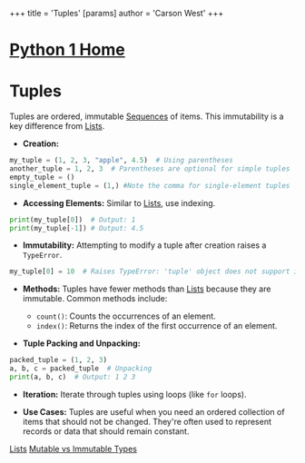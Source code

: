 +++
 title = 'Tuples'
[params]
	author = 'Carson West'
+++
# [Python 1 Home](./../python-1-home/)
# Tuples

Tuples are ordered, immutable [Sequences](./../sequences/) of items.  This immutability is a key difference from [Lists](./../lists/).

* **Creation:**
```python
my_tuple = (1, 2, 3, "apple", 4.5)  # Using parentheses
another_tuple = 1, 2, 3  # Parentheses are optional for simple tuples
empty_tuple = ()
single_element_tuple = (1,) #Note the comma for single-element tuples

```

* **Accessing Elements:** Similar to [Lists](./../lists/), use indexing.
```python
print(my_tuple[0])  # Output: 1
print(my_tuple[-1]) # Output: 4.5
```

* **Immutability:**  Attempting to modify a tuple after creation raises a `TypeError`.
```python
my_tuple[0] = 10  # Raises TypeError: 'tuple' object does not support item assignment
```

* **Methods:** Tuples have fewer methods than [Lists](./../lists/) because they are immutable. Common methods include:
    * `count()`: Counts the occurrences of an element.
    * `index()`: Returns the index of the first occurrence of an element.


* **Tuple Packing and Unpacking:**
```python
packed_tuple = (1, 2, 3)
a, b, c = packed_tuple  # Unpacking
print(a, b, c)  # Output: 1 2 3

```

* **Iteration:**  Iterate through tuples using loops (like `for` loops).

* **Use Cases:** Tuples are useful when you need an ordered collection of items that should not be changed.  They're often used to represent records or data that should remain constant.


[Lists](./../lists/)
[Mutable vs Immutable Types](./../mutable-vs-immutable-types/)

